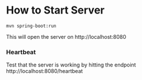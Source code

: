 # How to Start Server
```mvn spring-boot:run```

This will open the server on http://localhost:8080

### Heartbeat
Test that the server is working by hitting the endpoint http://localhost:8080/heartbeat